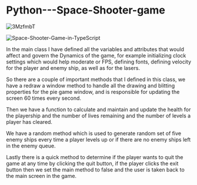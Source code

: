 # Python---Space-Shooter-game

![3MzfmbT](https://user-images.githubusercontent.com/77020328/116327982-ef331480-a795-11eb-9d54-2a6f7c9eeb7f.jpg)


![Space-Shooter-Game-in-TypeScript](https://user-images.githubusercontent.com/77020328/116327344-96af4780-a794-11eb-81e1-8ddf0b389ff6.png)

In the main class I have defined all the variables and attributes that would affect and govern the Dynamics of the game, for example initializing clock settings which would help moderate or FPS, defining fonts, defining velocity for the player and enemy ship, as well as for the lasers.

So there are a couple of important methods that I defined in this class, we have a redraw a window method to handle all the drawing and blitting properties for the pie game window, and is responsible for updating the screen 60 times every second.

Then we have a function to calculate and maintain and update the health for the playership and the number of lives remaining and the number of levels a player has cleared.

We have a random method which is used to generate random set of five enemy ships every time a player levels up or if there are no enemy ships left in the enemy queue.

Lastly there is a quick method to determine if the player wants to quit the game at any time by clicking the quit button, if the player clicks the exit button then we set the main method to false and the user is taken back to the main screen in the game.
